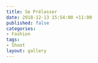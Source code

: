 ```yaml
---
title: Se Prélasser
date: 2018-12-13 15:54:00 +11:00
published: false
categories:
- Fashion
tags:
- Shoot
layout: gallery
---
```


